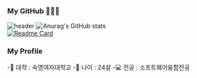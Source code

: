 ### My GitHub 📕📗📘
![header](https://capsule-render.vercel.app/api?type=wave&color=#36B8CF&height=300&section=header&text=ShinHyeong%20Park&fontSize=90&animation=twinkling)
![Anurag's GitHub stats](https://github-readme-stats.vercel.app/api?username=shpark0308&show_icons=true&theme=dracula&hide=issues) <br/>
[![Readme Card](https://github-readme-stats.vercel.app/api/pin/?username=shpark0308&repo=Github_Display&theme=onedark)](https://github.com/shpark0308)
### My Profile
-📜 대학 : 숙명여자대학교
-💠 나이 : 24살
-💻 전공 : 소프트웨어융합전공
